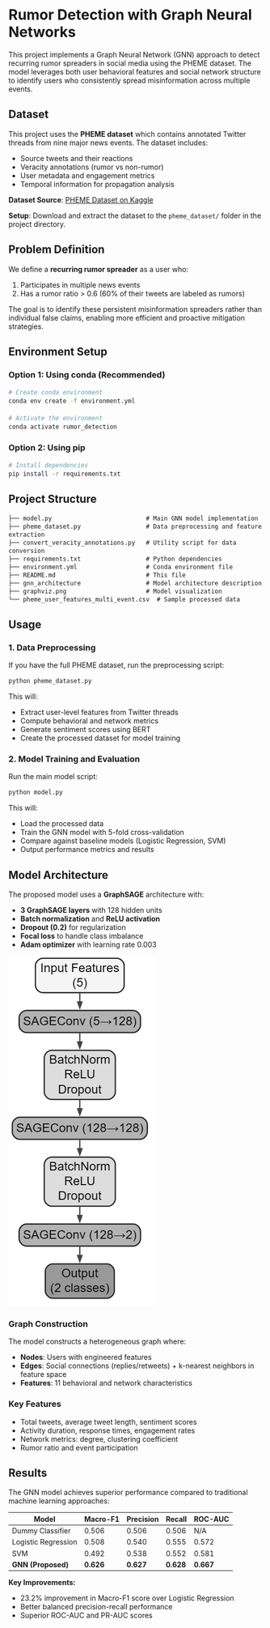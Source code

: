 # Rumor Detection with Graph Neural Networks

This project implements a Graph Neural Network (GNN) approach to detect recurring rumor spreaders in social media using the PHEME dataset. The model leverages both user behavioral features and social network structure to identify users who consistently spread misinformation across multiple events.

## Dataset

This project uses the **PHEME dataset** which contains annotated Twitter threads from nine major news events. The dataset includes:
- Source tweets and their reactions
- Veracity annotations (rumor vs non-rumor)
- User metadata and engagement metrics
- Temporal information for propagation analysis

**Dataset Source**: [PHEME Dataset on Kaggle](https://www.kaggle.com/datasets/usharengaraju/pheme-dataset)

**Setup**: Download and extract the dataset to the `pheme_dataset/` folder in the project directory.

## Problem Definition

We define a **recurring rumor spreader** as a user who:
1. Participates in multiple news events
2. Has a rumor ratio > 0.6 (60% of their tweets are labeled as rumors)

The goal is to identify these persistent misinformation spreaders rather than individual false claims, enabling more efficient and proactive mitigation strategies.

## Environment Setup

### Option 1: Using conda (Recommended)

```bash
# Create conda environment
conda env create -f environment.yml

# Activate the environment
conda activate rumor_detection
```

### Option 2: Using pip

```bash
# Install dependencies
pip install -r requirements.txt
```

## Project Structure

```
├── model.py                          # Main GNN model implementation
├── pheme_dataset.py                  # Data preprocessing and feature extraction
├── convert_veracity_annotations.py   # Utility script for data conversion
├── requirements.txt                  # Python dependencies
├── environment.yml                   # Conda environment file
├── README.md                         # This file
├── gnn_architecture                  # Model architecture description
├── graphviz.png                      # Model visualization
└── pheme_user_features_multi_event.csv  # Sample processed data
```

## Usage

### 1. Data Preprocessing

If you have the full PHEME dataset, run the preprocessing script:

```bash
python pheme_dataset.py
```

This will:
- Extract user-level features from Twitter threads
- Compute behavioral and network metrics
- Generate sentiment scores using BERT
- Create the processed dataset for model training

### 2. Model Training and Evaluation

Run the main model script:

```bash
python model.py
```

This will:
- Load the processed data
- Train the GNN model with 5-fold cross-validation
- Compare against baseline models (Logistic Regression, SVM)
- Output performance metrics and results

## Model Architecture

The proposed model uses a **GraphSAGE** architecture with:

- **3 GraphSAGE layers** with 128 hidden units
- **Batch normalization** and **ReLU activation**
- **Dropout (0.2)** for regularization
- **Focal loss** to handle class imbalance
- **Adam optimizer** with learning rate 0.003

![GNN Architecture](graphviz.png)

### Graph Construction

The model constructs a heterogeneous graph where:
- **Nodes**: Users with engineered features
- **Edges**: Social connections (replies/retweets) + k-nearest neighbors in feature space
- **Features**: 11 behavioral and network characteristics

### Key Features

- Total tweets, average tweet length, sentiment scores
- Activity duration, response times, engagement rates
- Network metrics: degree, clustering coefficient
- Rumor ratio and event participation

## Results

The GNN model achieves superior performance compared to traditional machine learning approaches:

| Model | Macro-F1 | Precision | Recall | ROC-AUC |
|-------|----------|-----------|--------|---------|
| Dummy Classifier | 0.506 | 0.506 | 0.506 | N/A |
| Logistic Regression | 0.508 | 0.540 | 0.555 | 0.572 |
| SVM | 0.492 | 0.538 | 0.552 | 0.581 |
| **GNN (Proposed)** | **0.626** | **0.627** | **0.628** | **0.667** |

**Key Improvements:**
- 23.2% improvement in Macro-F1 score over Logistic Regression
- Better balanced precision-recall performance
- Superior ROC-AUC and PR-AUC scores

